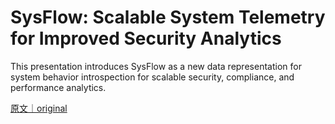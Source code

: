 
# SysFlow: Scalable System Telemetry for Improved Security Analytics

This presentation introduces SysFlow as a new data representation for system behavior introspection for scalable security, compliance, and performance analytics.

[原文｜original](https://insights.sei.cmu.edu/library/sysflow-scalable-system-telemetry-for-improved-security-analytics-2/)
        